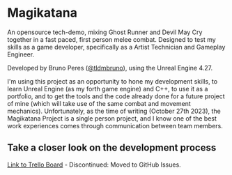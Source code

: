 # Magikatana
An opensource tech-demo, mixing Ghost Runner and Devil May Cry together in a fast paced, first person melee combat. Designed to test my skills as a game developer, specifically as a Artist Technician and Gameplay Engineer.

Developed by Bruno Peres ([@tldmbruno](https://www.linkedin.com/in/tldmbruno/)), using the Unreal Engine 4.27.

I'm using this project as an opportunity to hone my development skills, to learn Unreal Engine (as my forth game engine) and C++, to use it as a portfolio, and to get the tools and the code already done for a future project of mine (which will take use of the same combat and movement mechanics). Unfortunately, as the time of writing (October 27th 2023), the Magikatana Project is a single person project, and I know one of the best work experiences comes through communication between team members.

## Take a closer look on the development process
[Link to Trello Board](https://trello.com/b/uqxpdPlW) - Discontinued: Moved to GitHub Issues.
